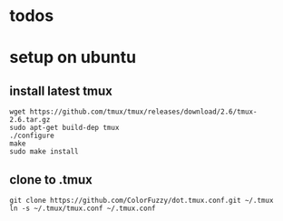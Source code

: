 # todos

# setup on ubuntu

## install latest tmux

``` shell
wget https://github.com/tmux/tmux/releases/download/2.6/tmux-2.6.tar.gz
sudo apt-get build-dep tmux
./configure 
make
sudo make install

```

## clone to .tmux

``` shell
git clone https://github.com/ColorFuzzy/dot.tmux.conf.git ~/.tmux
ln -s ~/.tmux/tmux.conf ~/.tmux.conf

```
